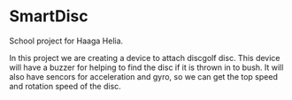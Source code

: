 # SmartDisc
School project for Haaga Helia. 
  
In this project we are creating a device to attach discgolf disc. This device will have a buzzer for helping to find the disc if it is thrown in to bush. It will also have sencors for acceleration and gyro, so we can get the top speed and rotation speed of the disc.
